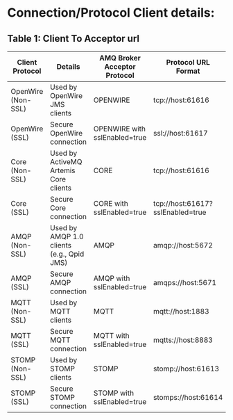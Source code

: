 # Connection/Protocol Client details:

## Table 1: Client To Acceptor url

| Client Protocol | Details | AMQ Broker Acceptor Protocol | Protocol URL Format| Typical Port |
|-----------------|---------|------------------------------|--------------------|--------------|
| OpenWire (Non-SSL) | Used by OpenWire JMS clients  | OPENWIRE                            | tcp://host:61616                    | 61616        |
| OpenWire (SSL)     | Secure OpenWire connection    | OPENWIRE with sslEnabled=true      | ssl://host:61617                    | 61617        |
| Core (Non-SSL)     | Used by ActiveMQ Artemis Core clients | CORE                       | tcp://host:61616                    | 61616        |
| Core (SSL)         | Secure Core connection       | CORE with sslEnabled=true          | tcp://host:61617?sslEnabled=true     | 61617        |
| AMQP (Non-SSL)     | Used by AMQP 1.0 clients (e.g., Qpid JMS) | AMQP                      | amqp://host:5672                     | 5672         |
| AMQP (SSL)         | Secure AMQP connection      | AMQP with sslEnabled=true          | amqps://host:5671                    | 5671         |
| MQTT (Non-SSL)     | Used by MQTT clients        | MQTT                               | mqtt://host:1883                     | 1883         |
| MQTT (SSL)         | Secure MQTT connection      | MQTT with sslEnabled=true          | mqtts://host:8883                    | 8883         |
| STOMP (Non-SSL)    | Used by STOMP clients       | STOMP                              | stomp://host:61613                    | 61613        |
| STOMP (SSL)        | Secure STOMP connection     | STOMP with sslEnabled=true         | stomps://host:61614                   | 61614        |
